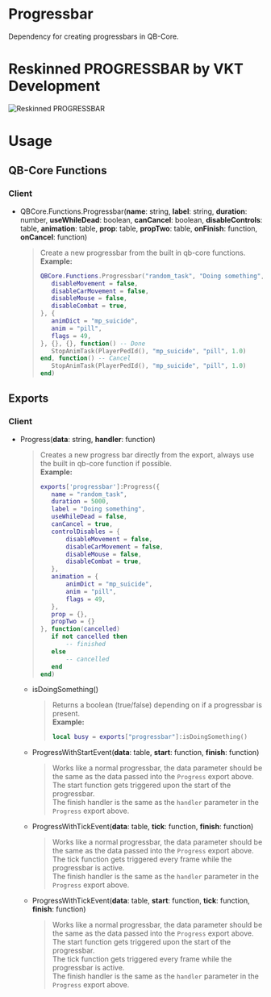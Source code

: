 # Progressbar

Dependency for creating progressbars in QB-Core.

# Reskinned PROGRESSBAR by VKT Development

![Reskinned PROGRESSBAR](https://media.discordapp.net/attachments/1253360115894194239/1296547252667420683/image.png?ex=6712af39&is=67115db9&hm=596d309f4b11cbc8fd0e15053b34bfd5edd2b61f09dfa1a1187805d2ffe85462&=&format=webp&quality=lossless&width=1246&height=676)

# Usage

## QB-Core Functions

### Client

- QBCore.Functions.Progressbar(**name**: string, **label**: string, **duration**: number, **useWhileDead**: boolean, **canCancel**: boolean, **disableControls**: table, **animation**: table, **prop**: table, **propTwo**: table, **onFinish**: function, **onCancel**: function)
  > Create a new progressbar from the built in qb-core functions.<br>
  > **Example:**
  > ```lua
  >QBCore.Functions.Progressbar("random_task", "Doing something", 5000, false, true, {
  >    disableMovement = false,
  >    disableCarMovement = false,
  >    disableMouse = false,
  >    disableCombat = true,
  >}, {
  >    animDict = "mp_suicide",
  >    anim = "pill",
  >    flags = 49,
  >}, {}, {}, function() -- Done
  >    StopAnimTask(PlayerPedId(), "mp_suicide", "pill", 1.0)
  >end, function() -- Cancel
  >    StopAnimTask(PlayerPedId(), "mp_suicide", "pill", 1.0)
  >end)
  > ```

## Exports

### Client

- Progress(**data**: string, **handler**: function)
  > Creates a new progress bar directly from the export, always use the built in qb-core function if possible.<br>
  > **Example:**
  > ```lua
  >exports['progressbar']:Progress({
  >    name = "random_task",
  >    duration = 5000,
  >    label = "Doing something",
  >    useWhileDead = false,
  >    canCancel = true,
  >    controlDisables = {
  >        disableMovement = false,
  >        disableCarMovement = false,
  >        disableMouse = false,
  >        disableCombat = true,    
  >    },
  >    animation = {
  >        animDict = "mp_suicide",
  >        anim = "pill",
  >        flags = 49,
  >    },
  >    prop = {},
  >    propTwo = {}
  >}, function(cancelled)
  >    if not cancelled then
  >        -- finished
  >    else
  >        -- cancelled
  >    end
  >end)
  > ```

  - isDoingSomething()
    > Returns a boolean (true/false) depending on if a progressbar is present.<br>
    > **Example:**
    > ```lua
    > local busy = exports["progressbar"]:isDoingSomething()
    > ```

  - ProgressWithStartEvent(**data**: table, **start**: function, **finish**: function)
    > Works like a normal progressbar, the data parameter should be the same as the data passed into the `Progress` export above.<br>
    > The start function gets triggered upon the start of the progressbar.<br>
    > The finish handler is the same as the `handler` parameter in the `Progress` export above. 

  - ProgressWithTickEvent(**data**: table, **tick**: function, **finish**: function)
    > Works like a normal progressbar, the data parameter should be the same as the data passed into the `Progress` export above.<br>
    > The tick function gets triggered every frame while the progressbar is active.<br>
    > The finish handler is the same as the `handler` parameter in the `Progress` export above. 

  - ProgressWithTickEvent(**data**: table, **start**: function, **tick**: function, **finish**: function)
    > Works like a normal progressbar, the data parameter should be the same as the data passed into the `Progress` export above.<br>
    > The start function gets triggered upon the start of the progressbar.<br>
    > The tick function gets triggered every frame while the progressbar is active.<br>
    > The finish handler is the same as the `handler` parameter in the `Progress` export above. 
